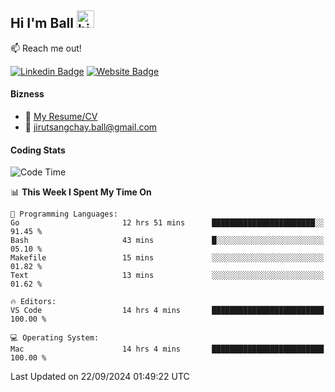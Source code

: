 ## Hi I'm Ball <img src="https://user-images.githubusercontent.com/1303154/88677602-1635ba80-d120-11ea-84d8-d263ba5fc3c0.gif" width="28px" height="28px" alt="hi">
 
:mailbox: Reach me out!

[![Linkedin Badge](https://img.shields.io/badge/-Jirut-0e76a8?style=flat&labelColor=0e76a8&logo=linkedin&logoColor=white)](https://www.linkedin.com/in/jirut-sangchay-338370251)
[![Website Badge](https://img.shields.io/badge/Website-184aa8?logo=website&logoColor=)](https://resume-jirut.web.app)

<!-- TODO: Add last video link -->
#### Bizness
- :paperclip: [My Resume/CV](https://github.com/Jirut01/Jirut01/blob/main/resume_jirut.pdf)
- :email: jirutsangchay.ball@gmail.com

#### Coding Stats


<!--START_SECTION:waka-->
![Code Time](http://img.shields.io/badge/Code%20Time-1%2C543%20hrs%2035%20mins-blue)

📊 **This Week I Spent My Time On** 

```text
💬 Programming Languages: 
Go                       12 hrs 51 mins      ███████████████████████░░   91.45 % 
Bash                     43 mins             █░░░░░░░░░░░░░░░░░░░░░░░░   05.10 % 
Makefile                 15 mins             ░░░░░░░░░░░░░░░░░░░░░░░░░   01.82 % 
Text                     13 mins             ░░░░░░░░░░░░░░░░░░░░░░░░░   01.62 % 

🔥 Editors: 
VS Code                  14 hrs 4 mins       █████████████████████████   100.00 % 

💻 Operating System: 
Mac                      14 hrs 4 mins       █████████████████████████   100.00 % 
```


 Last Updated on 22/09/2024 01:49:22 UTC
<!--END_SECTION:waka-->
